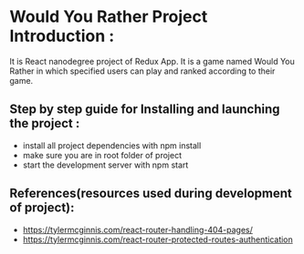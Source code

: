 # Would You Rather Project Introduction :
It is React nanodegree project of Redux App. It is a game named Would You Rather in which specified users can play and ranked according to their game.

## Step by step guide for Installing and launching the project :
* install all project dependencies with npm install
* make sure you are in root folder of project
* start the development server with npm start
## References(resources used during development of project):
* https://tylermcginnis.com/react-router-handling-404-pages/
* https://tylermcginnis.com/react-router-protected-routes-authentication
